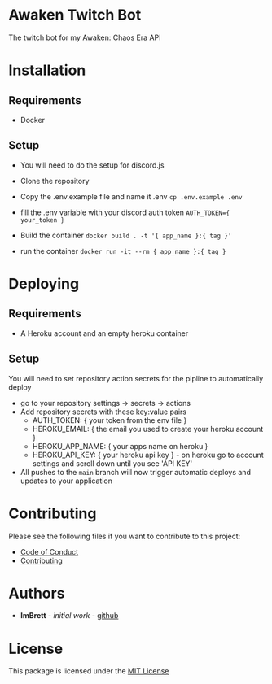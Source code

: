 # Awaken Twitch Bot

The twitch bot for my Awaken: Chaos Era API

# Installation

## Requirements

- Docker

## Setup

- You will need to do the setup for discord.js

- Clone the repository

- Copy the .env.example file and name it .env
  `cp .env.example .env`

- fill the .env variable with your discord auth token
  `AUTH_TOKEN={ your_token }`

- Build the container
  `docker build . -t '{ app_name }:{ tag }'`

- run the container
  `docker run -it --rm { app_name }:{ tag }`

# Deploying

## Requirements

- A Heroku account and an empty heroku container

## Setup

You will need to set repository action secrets for the pipline to automatically deploy

- go to your repository settings -> secrets -> actions
- Add repository secrets with these key:value pairs
  - AUTH_TOKEN: { your token from the env file }
  - HEROKU_EMAIL: { the email you used to create your heroku account }
  - HEROKU_APP_NAME: { your apps name on heroku }
  - HEROKU_API_KEY: { your heroku api key } - on heroku go to account settings and scroll down until you see 'API KEY'
- All pushes to the `main` branch will now trigger automatic deploys and updates to your application

# Contributing

Please see the following files if you want to contribute to this project:

- [Code of Conduct](.github/CODE_OF_CONDUCT.md)
- [Contributing](.github/CONTRIBUTING.md)

# Authors

- **ImBrett** - _initial work_ - [github](https://github.com/ImBrett)

# License

This package is licensed under the [MIT License](./LICENSE)
